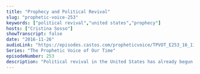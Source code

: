 ```yaml
---
title: "Prophecy and Political Revival"
slug: "prophetic-voice-253"
keywords: ["political revival","united states","prophecy"]
hosts: ["Cristina Sosso"]
showTranscript: false
date: "2016-11-26"
audioLink: "https://episodes.castos.com/propheticvoice/TPVOT_E253_16_11_26-27_Prophecy_and_Political_Revival.mp3"
Series: "The Prophetic Voice of Our Time"
episodeNumber: 253
description: "Political revival in the United States has already begun! Continue to pray for both parties and all of our leaders. We must always consider His will and His heart."
---
```

